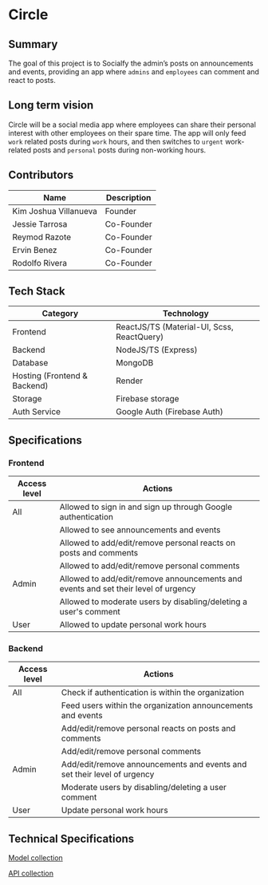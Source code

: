 # Circle

## Summary

The goal of this project is to Socialfy the admin’s posts on announcements and events, providing an app where `admins` and `employees` can comment and react to posts.

## Long term vision

Circle will be a social media app where employees can share their personal interest with other employees on their spare time. The app will only feed `work` related posts during `work` hours, and then switches to `urgent` work-related posts and `personal` posts during non-working hours.

## Contributors

| Name                | Description |
| ---                 | ---         |
| Kim Joshua Villanueva | Founder    |
| Jessie Tarrosa      | Co-Founder  |
| Reymod Razote       | Co-Founder  |
| Ervin Benez         | Co-Founder  |
| Rodolfo Rivera      | Co-Founder  |

## Tech Stack

| Category              | Technology                                         |
| ---                   | ---                                               |
| Frontend              | ReactJS/TS (Material-UI, Scss, ReactQuery)         |
| Backend               | NodeJS/TS (Express)                                |
| Database             | MongoDB                                           |
| Hosting (Frontend & Backend) | Render                                  |
| Storage              | Firebase storage                                  |
| Auth Service         | Google Auth (Firebase Auth)                        |

## Specifications

### Frontend

| Access level | Actions |
| ---          | ---     |
| All          | Allowed to sign in and sign up through Google authentication |
|              | Allowed to see announcements and events           |
|              | Allowed to add/edit/remove personal reacts on posts and comments |
|              | Allowed to add/edit/remove personal comments      |
| Admin        | Allowed to add/edit/remove announcements and events and set their level of urgency |
|              | Allowed to moderate users by disabling/deleting a user's comment |
| User         | Allowed to update personal work hours             |

### Backend

| Access level | Actions |
| ---          | ---     |
| All          | Check if authentication is within the organization |
|              | Feed users within the organization announcements and events |
|              | Add/edit/remove personal reacts on posts and comments |
|              | Add/edit/remove personal comments                  |
| Admin        | Add/edit/remove announcements and events and set their level of urgency |
|              | Moderate users by disabling/deleting a user comment |
| User         | Update personal work hours                         |

## Technical Specifications

[Model collection](https://www.notion.so/Model-collection-1e14c172804045358f2a48c9c96114b4?pvs=21)

[API collection](https://www.notion.so/API-collection-37a7ce06a9484b66a6839c515f3a2d54?pvs=21)
